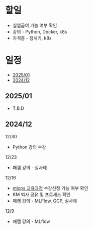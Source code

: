 
# 할일
- 실업급여 가능 여부 확인
- 강의 - Python, Docker, k8s
- 자격증 - 정처기, k8s
  
# 일정
- [2025/01](2025/01)
- [2024/12](2024/12)
## 2025/01
- T.B.D
## 2024/12

12/30
- Python 강의 수강

12/23
- 패캠 강의 - 실사례

12/16
- [mlops 교육과정](https://hrd.work24.go.kr/hrdp/co/pcobo/PCOBO0100P.do?tracseId=AIG20240000458997&tracseTme=2&crseTracseSe=C0061&trainstCstmrId=500020048219&tracseReqstsCd=undefined&cstmConsTme=undefined#) 수강신청 가능 여부 확인
- KM 퇴사 공유 및 프로세스 확인
- 패캠 강의 - MLFlow, GCP, 실사례

12/9
- 패캠 강의 - MLflow
  
